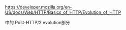 
https://developer.mozilla.org/en-US/docs/Web/HTTP/Basics_of_HTTP/Evolution_of_HTTP

中的 Post-HTTP/2 evolution部分